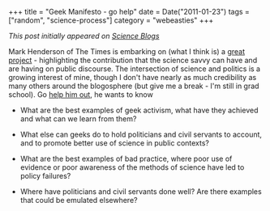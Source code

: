 +++
title = "Geek Manifesto - go help"
date = Date("2011-01-23")
tags = ["random", "science-process"]
category = "webeasties"
+++

_This post initially appeared on [Science Blogs](http://scienceblogs.com/webeasties)_

Mark Henderson of The Times is embarking on (what I think is) a [great project](http://goo.gl/Ci9Ro) - highlighting the contribution that the science savvy can have and are having on public discourse. 
The intersection of science and politics is a growing interest of mine, though I don't have nearly as much credibility as many others around the blogosphere (but give me a break - I'm still in grad school). Go [help him out](http://goo.gl/AUrpA), he wants to know 
*  What are the best examples of geek activism, what have they achieved and what can we learn from them?

*  What else can geeks do to hold politicians and civil servants to account, and to promote better use of science in public contexts?

*  What are the best examples of bad practice, where poor use of evidence or poor awareness of the methods of science have led to policy failures?

*  Where have politicians and civil servants done well? Are there examples that could be emulated elsewhere?

      
  
